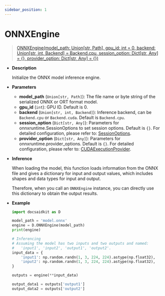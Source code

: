 ```yaml
---
sidebar_position: 1
---
```


# ONNXEngine

>[ONNXEngine(model_path: Union[str, Path], gpu_id: int = 0, backend: Union[str, int, Backend] = Backend.cpu, session_option: Dict[str, Any] = {}, provider_option: Dict[str, Any] = {})](https://github.com/DocsaidLab/DocsaidKit/blob/main/docsaidkit/onnxengine/engine.py)

- **Description**

    Initialize the ONNX model inference engine.

- **Parameters**

    - **model_path** (`Union[str, Path]`): The file name or byte string of the serialized ONNX or ORT format model.
    - **gpu_id** (`int`): GPU ID. Default is 0.
    - **backend** (`Union[str, int, Backend]`): Inference backend, can be `Backend.cpu` or `Backend.cuda`. Default is `Backend.cpu`.
    - **session_option** (`Dict[str, Any]`): Parameters for onnxruntime.SessionOptions to set session options. Default is `{}`. For detailed configuration, please refer to: [SessionOptions](https://onnxruntime.ai/docs/api/python/api_summary.html#onnxruntime.SessionOptions).
    - **provider_option** (`Dict[str, Any]`): Parameters for onnxruntime.provider_options. Default is `{}`. For detailed configuration, please refer to: [CUDAExecutionProvider](https://onnxruntime.ai/docs/execution-providers/CUDA-ExecutionProvider.html#configuration-options).

- **Inference**

    When loading the model, this function loads information from the ONNX file and gives a dictionary for input and output values, which includes shapes and data types for input and output.

    Therefore, when you call an `ONNXEngine` instance, you can directly use this dictionary to obtain the output results.

- **Example**

    ```python
    import docsaidkit as D

    model_path = 'model.onnx'
    engine = D.ONNXEngine(model_path)
    print(engine)

    # Inferencing
    # Assuming the model has two inputs and two outputs and named:
    #   'input1', 'input2', 'output1', 'output2'.
    input_data = {
        'input1': np.random.randn(1, 3, 224, 224).astype(np.float32),
        'input2': np.random.randn(1, 3, 224, 224).astype(np.float32),
    }

    outputs = engine(**input_data)

    output_data1 = outputs['output1']
    output_data2 = outputs['output2']
    ```
